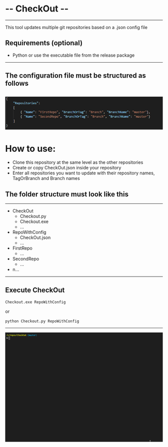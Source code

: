 # -- CheckOut -- 
------------------------------------------
This tool updates multiple git repositories based on a .json config file
## Requirements (optional)
+ Python or use the executable file from the release package
------------------------------------------
## The configuration file must be structured as follows
![not found](https://github.com/Soonkz/CheckOut/blob/master/github/config.PNG?raw=true)
------------------------------------------
# How to use:
+ Clone this repository at the same level as the other repositories
+ Create or copy CheckOut.json inside your repository
+ Enter all repositories you want to update with their repository names, TagOrBranch and Branch names

## The folder structure must look like this
------------------------------------------
- CheckOut
  - Checkout.py
  - Checkout.exe
  - ...
- RepoWithConfig
  - CheckOut.json
  - ...
- FirstRepo
  - ...
- SecondRepo
  - ...
- n...
------------------------------------------
## Execute CheckOut

```
Checkout.exe RepoWithConfig
```
or 
```
python Checkout.py RepoWithConfig
```
------------------------------------------
![not found](https://github.com/Soonkz/CheckOut/blob/master/github/execute.gif?raw=true)
